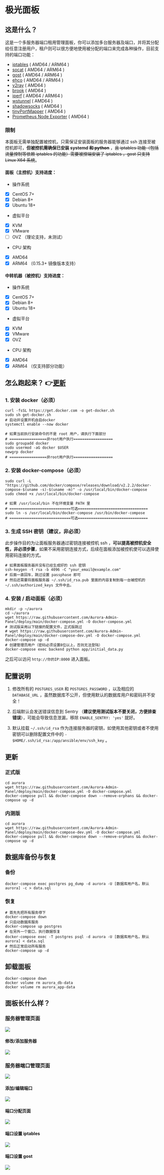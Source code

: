 # 极光面板

## 这是什么？

这是一个多服务器端口租用管理面板，你可以添加多台服务器及端口，并将其分配给任意注册用户，租户则可以很方便地使用被分配的端口来完成各种操作，目前支持的端口功能：

- [iptables](https://en.wikipedia.org/wiki/Iptables) ( AMD64 / ARM64 )
- [socat](http://www.dest-unreach.org/socat/) ( AMD64 / ARM64 )
- [gost](https://github.com/ginuerzh/gost) ( AMD64 / ARM64 )
- [ehco](https://github.com/Ehco1996/ehco) ( AMD64 / ARM64 )
- [v2ray](https://github.com/v2ray/v2ray-core) ( AMD64 )
- [brook](https://github.com/txthinking/brook) ( AMD64 )
- [iperf](https://iperf.fr) ( AMD64 / ARM64 )
- [wstunnel](https://github.com/erebe/wstunnel) ( AMD64 )
- [shadowsocks](https://github.com/shadowsocks) ( AMD64 )
- [tinyPortMapper](https://github.com/wangyu-/tinyPortMapper) ( AMD64 )
- [Prometheus Node Exporter](https://github.com/leishi1313/node_exporter) ( AMD64 )

### 限制

本面板无需单独配置被控机，只需保证安装面板的服务器能够通过 ssh 连接至被控机即可，**但被控机需确保已安装 systemd ~~和 python~~** ，~~且 iptables 功能（包括流量控制等依赖 iptables 的功能）需要被控端安装了 iptables ，gost 只支持 Linux X64 系统~~。

#### 面板（主控机）支持进度：

- 操作系统
- [x] CentOS 7+
- [x] Debian 8+
- [x] Ubuntu 18+
- 虚拟平台
- [x] KVM
- [x] VMware
- [ ] OVZ （理论支持，未测试）
- CPU 架构
- [x] AMD64
- [x] ARM64 （0.15.3+ 镜像版本支持）

#### 中转机器（被控机）支持进度：

- 操作系统
- [x] CentOS 7+
- [x] Debian 8+
- [x] Ubuntu 18+
- 虚拟平台
- [x] KVM
- [x] VMware
- [x] OVZ
- CPU 架构
- [x] AMD64
- [x] ARM64 （仅支持部分功能）

## 怎么跑起来？&nbsp;👉<a href="#%E6%9B%B4%E6%96%B0">更新</a>

### 1. 安装 docker（必须）

```shell
curl -fsSL https://get.docker.com -o get-docker.sh
sudo sh get-docker.sh
# 启动并设置开机自启docker
systemctl enable --now docker

# 如果当前执行安装命令的不是 root 用户，请执行下面部分
# =================非root用户执行==================
sudo groupadd docker
sudo usermod -aG docker $USER
newgrp docker
# =================非root用户执行==================
```

### 2. 安装 docker-compose（必须）

```shell
sudo curl -L "https://github.com/docker/compose/releases/download/v2.2.2/docker-compose-$(uname -s)-$(uname -m)" -o /usr/local/bin/docker-compose
sudo chmod +x /usr/local/bin/docker-compose

# 如果 /usr/local/bin 不在环境变量 PATH 里
# ============================可选================================
sudo ln -s /usr/local/bin/docker-compose /usr/bin/docker-compose
# ============================可选================================
```

### 3. 生成 SSH 密钥（建议，非必须）

此步操作目的为让面板服务器通过密钥连接被控机 ssh ，**可以提高被控机安全性，非必须步骤**，如果不采用密钥连接方式，后续在面板添加被控机使可以选择使用密码连接的方式。

```shell
# 如果面板服务器并没有已经生成好的 ssh 密钥
ssh-keygen -t rsa -b 4096 -C "your_email@example.com"
# 后面一直回车，跳过设置 passphase 即可
# 然后还需要将面板服务器 ~/.ssh/id_rsa.pub 里面的内容复制到每一台被控机的 ~/.ssh/authorized_keys 文件中去。
```

### 4. 安装 / 启动面板（必须）

```shell
mkdir -p ~/aurora
cd ~/aurora
wget https://raw.githubusercontent.com/Aurora-Admin-Panel/deploy/main/docker-compose.yml -O docker-compose.yml
# 测试版采用以下链接的配置文件，正式版跳过
# wget https://raw.githubusercontent.com/Aurora-Admin-Panel/deploy/main/docker-compose-dev.yml -O docker-compose.yml
docker-compose up -d
# 创建管理员用户（密码必须设置8位以上，否则无法登陆）
docker-compose exec backend python app/initial_data.py
```
之后可以访问 `http://你的IP:8000` 进入面板。

## 配置说明

1. 修改所有的 `POSTGRES_USER` 和 `POSTGRES_PASSWORD` ，以及相应的 `DATABASE_URL` ，虽然数据库不公开，但使用默认的数据库用户和密码并不安全！

2. 后端默认会发送错误信息到 Sentry （**建议使用测试版本不要关闭，方便排查错误**），可能会导致信息泄漏，移除 `ENABLE_SENTRY: 'yes'` 就好。

3. 默认挂载 `~/.ssh/id_rsa` 作为连接服务器的密钥，如使用其他密钥或者不使用密钥可以删除配置文件中的 `- $HOME/.ssh/id_rsa:/app/ansible/env/ssh_key` 。

## 更新

### 正式版
```shell
cd aurora
wget https://raw.githubusercontent.com/Aurora-Admin-Panel/deploy/main/docker-compose.yml -O docker-compose.yml
docker-compose pull && docker-compose down --remove-orphans && docker-compose up -d
```

### 内测版
```shell
cd aurora
wget https://raw.githubusercontent.com/Aurora-Admin-Panel/deploy/main/docker-compose-dev.yml -O docker-compose.yml
docker-compose pull && docker-compose down --remove-orphans && docker-compose up -d
```

## 数据库备份与恢复

### 备份
```shell
docker-compose exec postgres pg_dump -d aurora -U [数据库用户名，默认aurora] -c > data.sql
```

### 恢复
```shell
# 首先先把所有服务停下
docker-compose down
# 只启动数据库服务
docker-compose up postgres
# 在另外一个窗口，执行数据恢复
docker-compose exec -T postgres psql -d aurora -U [数据库用户名，默认aurora] < data.sql
# 然后正常启动所有服务
docker-compose up -d
```

## 卸载面板
```shell
docker-compose down
docker volume rm aurora_db-data
docker volume rm aurora_app-data
```

## 面板长什么样？

### 服务器管理页面

![](https://raw.githubusercontent.com/Aurora-Admin-Panel/deploy/main/img/servers.png)

#### 修改/添加服务器

![](https://raw.githubusercontent.com/Aurora-Admin-Panel/deploy/main/img/servers_edit.png)

### 服务器端口管理页面

![](https://raw.githubusercontent.com/Aurora-Admin-Panel/deploy/main/img/server.png)

#### 添加/编辑端口

![](https://raw.githubusercontent.com/Aurora-Admin-Panel/deploy/main/img/server_port_edit.png)

#### 端口分配页面

![](https://raw.githubusercontent.com/Aurora-Admin-Panel/deploy/main/img/server_port_users.png)

#### 端口设置 iptables

![](https://raw.githubusercontent.com/Aurora-Admin-Panel/deploy/main/img/server_port_edit_rule_iptables.png)

#### 端口设置 gost

![](https://raw.githubusercontent.com/Aurora-Admin-Panel/deploy/main/img/server_port_edit_rule_gost.png)
